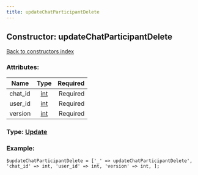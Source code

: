 ```yaml
---
title: updateChatParticipantDelete
---
```

## Constructor: updateChatParticipantDelete  
[Back to constructors index](index.md)



### Attributes:

| Name     |    Type       | Required |
|----------|:-------------:|---------:|
|chat\_id|[int](../types/int.md) | Required|
|user\_id|[int](../types/int.md) | Required|
|version|[int](../types/int.md) | Required|



### Type: [Update](../types/Update.md)


### Example:

```
$updateChatParticipantDelete = ['_' => updateChatParticipantDelete', 'chat_id' => int, 'user_id' => int, 'version' => int, ];
```